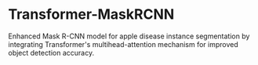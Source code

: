# Transformer-MaskRCNN
Enhanced Mask R-CNN model for apple disease instance segmentation by integrating Transformer's multihead-attention mechanism for improved object detection accuracy.
